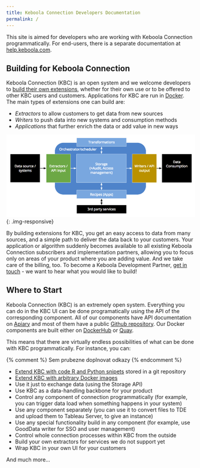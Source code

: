 ```yaml
---
title: Keboola Connection Developers Documentation
permalink: /
---
```


This site is aimed for developers who are working with Keboola Connection programmatically. For end-users, there
is a separate documentation at [help.keboola.com](http://help.keboola.com/).  

## Building for Keboola Connection
Keboola Connection (KBC) is an open system and we welcome developers to [build their own extensions](/extend/), whether for 
their own use or to be offered to other KBC users and customers. Applications for KBC are run in [Docker](/extend/). The main types of 
extensions one can build are:

- *Extractors* to allow customers to get data from new sources
- *Writers* to push data into new systems and consumption methods
- *Applications* that further enrich the data or add value in new ways

![Overview of KBC Components](/kbc-structure.png){: .img-responsive}

By building extensions for KBC, you get an easy access to data from many sources, and a simple path to 
deliver the data back to your customers. Your application or algorithm suddenly becomes available to all 
existing Keboola Connection subscribers and implementation partners, allowing you to focus only on 
areas of your product where you are adding value. And we take care of the billing, too. To become a 
Keboola Development Partner, [get in touch](http://www.keboola.com/contact/) - we want to hear 
what you would like to build!

## Where to Start
Keboola Connection (KBC) is an extremely open system. Everything you can do in the KBC UI can be done 
programatically using the API of the corresponding component. All of our components have API 
documentation on [Apiary](http://docs.keboola.apiary.io/) and most of them have a 
public [Github repository](https://github.com/keboola/).
Our Docker components are built either on [DockerHub](https://github.com/keboola/) 
or [Quay](https://quay.io/organization/keboola).

This means that there are virtually endless possibilities of what can be done with KBC programmatically. For instance, you can:

{% comment %} Sem prubezne doplnovat odkazy {% endcomment %}
- [Extend KBC with code R and Python snipets](/extend/custom-science/) stored in a git repository
- [Extend KBC with arbitrary Docker images](/extend/docker/)
- Use it just to exchange data (using the Storage API)
- Use KBC as a data-handling backbone for your product
- Control any component of connection programmatically (for example, you can trigger data load when something happens in your system)
- Use any component separately (you can use it to convert files to TDE and upload them to Tableau Server, to give an instance)
- Use any special functionality build in any component (for example, use GoodData writer for SSO and user management)  
- Control whole connection processes within KBC from the outside
- Build your own extractors for services we do not support yet
- Wrap KBC in your own UI for your customers

And much more...
